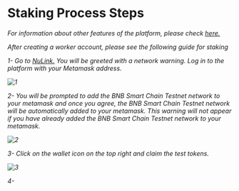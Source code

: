 <h1>Staking Process Steps<h6>
  
For information about other features of the platform, please check <a href="https://docs.nulink.org/products/stakers">here.</a>
  
After creating a worker account, please see the following guide for staking


1- Go to <a href="https://dashboard.testnet.nulink.org/">NuLink.</a> You will be greeted with a network warning. Log in to the platform with your Metamask address.

![1](https://github.com/Lorento34/NuLink-Testnet-Horus-2.0/assets/84406096/2437ff81-1e2a-4ba3-9795-7231d654c6dc)

2- You will be prompted to add the BNB Smart Chain Testnet network to your metamask and once you agree, the BNB Smart Chain Testnet network will be automatically added to your metamask. This warning will not appear if you have already added the BNB Smart Chain Testnet network to your metamask. 

![2](https://github.com/Lorento34/NuLink-Testnet-Horus-2.0/assets/84406096/92d52ead-f494-4611-b2c3-6e87e4ee71fe)

3- Click on the wallet icon on the top right and claim the test tokens.

![3](https://github.com/Lorento34/NuLink-Testnet-Horus-2.0/assets/84406096/519736ab-fce9-4ba7-a288-3cb5d4315e1c)

4- 

